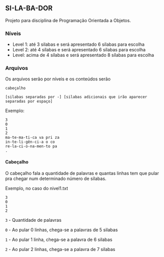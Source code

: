 ## SI-LA-BA-DOR
Projeto para disciplina de Programação Orientada a Objetos.

### Níveis
- Level 1: até 3 silabas e será apresentado 6 sílabas para escolha
- Level 2: até 4 sílabas e será apresentado 6 sílabas para escolha
- Level: acima de 4 sílabas e será apresentado 8 sílabas para escolha

### Arquivos
Os arquivos serão por níveis e os conteúdos serão

`cabeçalho`

`[silabas separadas por -] [silabas adicionais que irão aparecer separadas por espaço]`

Exemplo: 
```
3
0
1
2
ma-te-ma-ti-ca va pri za
in-te-li-gên-ci-a o co
re-la-ci-o-na-men-to pa
.
```

#### Cabeçalho
O cabeçalho fala a quantidade de palavras e quantas linhas tem que pular pra chegar num determinado número de sílabas.

Exemplo, no caso do nivel1.txt
```
3
0
1
2
```

`3` - Quantidade de palavras

`0` - Ao pular 0 linhas, chega-se a palavras de 5 silabas

`1` - Ao pular 1 linha, chega-se a palavra de 6 silabas

`2` - Ao pular 2 linhas, chega-se a palavra de 7 silabas
